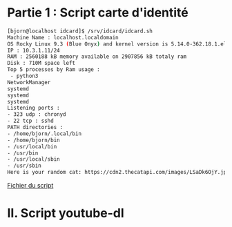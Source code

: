 # Partie 1 : Script carte d'identité

```bash
[bjorn@localhost idcard]$ /srv/idcard/idcard.sh
Machine Name : localhost.localdomain
OS Rocky Linux 9.3 (Blue Onyx) and kernel version is 5.14.0-362.18.1.el9_3.0.1.x86_64
IP : 10.3.1.11/24
RAM : 2560188 kB memory available on 2907856 kB totaly ram
Disk : 710M space left
Top 5 processes by Ram usage :
 - python3
NetworkManager
systemd
systemd
systemd
Listening ports :
- 323 udp : chronyd
- 22 tcp : sshd
PATH directories :
- /home/bjorn/.local/bin
- /home/bjorn/bin
- /usr/local/bin
- /usr/bin
- /usr/local/sbin
- /usr/sbin
Here is your random cat: https://cdn2.thecatapi.com/images/LSaDk6OjY.jpg
```

[Fichier du script](./idcard.sh)

# II. Script youtube-dl

